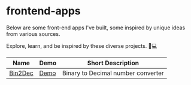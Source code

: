 # frontend-apps

Below are some front-end apps I've built, some inspired by unique ideas from various sources.

Explore, learn, and be inspired by these diverse projects. 🚀💻

| Name | Demo | Short Description |
| ------------- | ------------- |------------- |
| [Bin2Dec](https://github.com/hunterbiu1205/Bin2dec) | [Demo ](https://4q5lqd-3000.csb.app/)  |Binary to Decimal number converter | 

